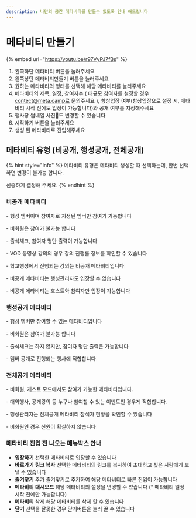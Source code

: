 ```yaml
---
description: 나만의 공간 메타비티를 만들수 있도록 안내 해드립니다
---
```


# 메타비티 만들기

{% embed url="https://youtu.be/r97VyPJ7fBs" %}

1. 왼쪽하단 메타비티 버튼을 눌러주세요
2. 왼쪽상단 메타비티만들기 버튼을 눌러주세요
3. 원하는 메타비티의 형태를 선택해 해당 메타비티를 눌러주세요
4. 메타비티의 제목, 일정, 참여자수 ( 대규모 참여자를 설정할 경우 contect@meta.camp로 문의주세요 ), 항상입장 여부(항상입장으로 설정 시, 메타비티 시작 전에도 입장이 가능합니다)와 공개 여부를 지정해주세요&#x20;
5. 행사장 썸네일 사진도 변경할 수 있습니다&#x20;
6. 시작하기 버튼을 눌러주세요&#x20;
7. 생성 된 메타비티로 진입해주세요&#x20;

## 메타비티 유형 (비공개, 행성공개, 전체공개)

{% hint style="info" %}
메타비티 유형은 메타비티 생성할 때 선택하는데, 한번 선택하면 변경이 불가능 합니다.&#x20;

신중하게 결정해 주세요.
{% endhint %}

### **비공개 메타비티**

\- 행성 멤버이며 참여자로 지정된 멤버만 참여가 가능합니다

\- 비회원은 참여가 불가능 합니다

\- 출석체크, 참여자 명단 출력이 가능합니다

\- VOD 동영상 강의의 경우 강의 진행률 정보를 확인할 수 있습니다

\- 학교행성에서 진행되는 강의는 비공개 메타비티입니다

\- 비공개 메타비티는 행성관리자도 입장할 수 없습니다

\- 비공개 메타비티는 호스트와 참여자만 입장이 가능합니다



### **행성공개 메타비티**

\- 행성 멤버만 참여할 수 있는 메타비티입니다

\- 비회원은 참여가 불가능 합니다

\- 출석체크는 하지 않지만, 참여자 명단 출력은 가능합니다

\- 멤버 공개로 진행되는 행사에 적합합니다



### **전체공개 메타비티**

\- 비회원, 게스트 모드에서도 참여가 가능한 메타비티입니다.

\- 대외행사, 공개강의 등 누구나 참여할 수 있는 이벤트인 경우게 적합합니다.

\- 행성관리자는 전체공개 메타비티 참석자 현황을 확인할 수 있습니다

\-  비회원인 경우 신원이 확실하지 않습니다







### 메타비티 진입 전 나오는 메뉴박스 안내&#x20;

* **입장하기** 선택한 메타비티로 입장할 수 있습니다&#x20;
* **바로가기** **링크 복사** 선택한 메타비티의 링크를 복사하여 초대하고 싶은 사람에게 보낼 수 있습니다&#x20;
* **즐겨찾기** 추가 즐겨찾기로 추가하여 해당 메타비티로 빠른 진입이 가능합니다
* **메타비티** **대시보드** 해당 메타비티의 설정을 변경할 수 있습니다 (\* 메타비티 일정 시작 전에만 가능합니다)
* **메타비티** 삭제 해당 메타비티를 삭제 할 수 있습니다&#x20;
* **닫기** 선택을 잘못한 경우 닫기버튼을 눌러 끌 수 있습니다&#x20;



